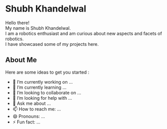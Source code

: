 # Shubh Khandelwal

Hello there!  
My name is Shubh Khandelwal.  
I am a robotics enthusiast and am curious about new aspects and facets of robotics.  
I have showcased some of my projects here.  

## About Me
Here are some ideas to get you started :

- 🔭 I’m currently working on ...
- 🌱 I’m currently learning ...
- 👯 I’m looking to collaborate on ...
- 🤔 I’m looking for help with ...
- 💬 Ask me about ...
- 📫 How to reach me: ...
- 😄 Pronouns: ...
- ⚡ Fun fact: ...
